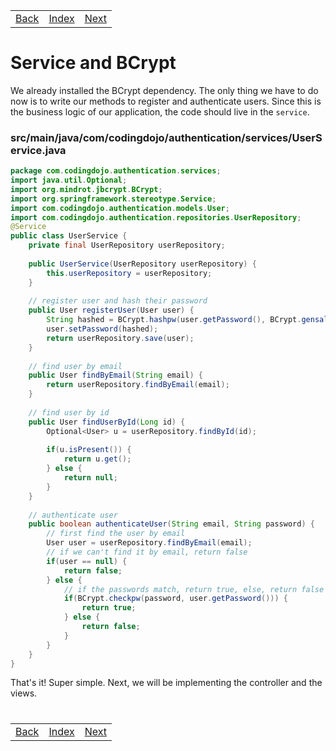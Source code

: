<table width="100%">
    <tr>
        <td><a href="./003_Domain_Modles.md">Back</a></td>
        <td><a href="../../Index.md">Index</a></td>
        <td><a href="./005_Controllers.md">Next</a></td>
    </tr>
</table>

#

#   Service and BCrypt
We already installed the BCrypt dependency. The only thing we have to do now is to write our methods to register and authenticate users. Since this is the business logic of our application, the code should live in the `service`.

### __src/main/java/com/codingdojo/authentication/services/UserService.java__
```java
package com.codingdojo.authentication.services;
import java.util.Optional;
import org.mindrot.jbcrypt.BCrypt;
import org.springframework.stereotype.Service;
import com.codingdojo.authentication.models.User;
import com.codingdojo.authentication.repositories.UserRepository;
@Service
public class UserService {
    private final UserRepository userRepository;
    
    public UserService(UserRepository userRepository) {
        this.userRepository = userRepository;
    }
    
    // register user and hash their password
    public User registerUser(User user) {
        String hashed = BCrypt.hashpw(user.getPassword(), BCrypt.gensalt());
        user.setPassword(hashed);
        return userRepository.save(user);
    }
    
    // find user by email
    public User findByEmail(String email) {
        return userRepository.findByEmail(email);
    }
    
    // find user by id
    public User findUserById(Long id) {
    	Optional<User> u = userRepository.findById(id);
    	
    	if(u.isPresent()) {
            return u.get();
    	} else {
    	    return null;
    	}
    }
    
    // authenticate user
    public boolean authenticateUser(String email, String password) {
        // first find the user by email
        User user = userRepository.findByEmail(email);
        // if we can't find it by email, return false
        if(user == null) {
            return false;
        } else {
            // if the passwords match, return true, else, return false
            if(BCrypt.checkpw(password, user.getPassword())) {
                return true;
            } else {
                return false;
            }
        }
    }
}
```
That's it! Super simple. Next, we will be implementing the controller and the views.

#

[]()
<table width="100%">
    <tr>
        <td><a href="./003_Domain_Modles.md">Back</a></td>
        <td><a href="../../Index.md">Index</a></td>
        <td><a href="./005_Controllers.md">Next</a></td>
    </tr>
</table>